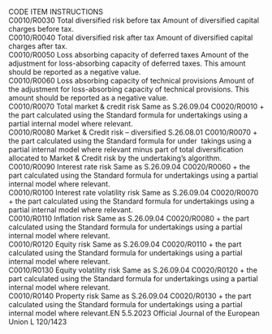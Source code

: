 
CODE  ITEM  INSTRUCTIONS  
C0010/R0030  Total diversified risk 
before tax  Amount of diversified capital charges before tax.  
C0010/R0040  Total diversified risk after 
tax  Amount of diversified capital charges after tax.  
C0010/R0050  Loss absorbing capacity 
of deferred taxes  Amount of the adjustment for loss-absorbing capacity of deferred taxes. 
This amount should be reported as a negative value.  
C0010/R0060  Loss absorbing capacity 
of technical provisions  Amount of the adjustment for loss-absorbing capacity of technical provisions. 
This amount should be reported as a negative value.  
C0010/R0070  Total market & credit 
risk  Same as S.26.09.04 C0020/R0010 + the part calculated using the Standard formula 
for undertakings using a partial internal model where relevant.  
C0010/R0080  Market & Credit risk – 
diversified  S.26.08.01 C0010/R0070 + the part calculated using the Standard formula for under ­
takings using a partial internal model where relevant minus part of total diversification 
allocated to Market & Credit risk by the undertaking’s algorithm.  
C0010/R0090  Interest rate risk  Same as S.26.09.04 C0020/R0060 + the part calculated using the Standard formula 
for undertakings using a partial internal model where relevant.  
C0010/R0100  Interest rate volatility risk  Same as S.26.09.04 C0020/R0070 + the part calculated using the Standard formula 
for undertakings using a partial internal model where relevant.  
C0010/R0110  Inflation risk  Same as S.26.09.04 C0020/R0080 + the part calculated using the Standard formula 
for undertakings using a partial internal model where relevant.  
C0010/R0120  Equity risk  Same as S.26.09.04 C0020/R0110 + the part calculated using the Standard formula 
for undertakings using a partial internal model where relevant.  
C0010/R0130  Equity volatility risk  Same as S.26.09.04 C0020/R0120 + the part calculated using the Standard formula 
for undertakings using a partial internal model where relevant.  
C0010/R0140  Property risk  Same as S.26.09.04 C0020/R0130 + the part calculated using the Standard formula 
for undertakings using a partial internal model where relevant.EN  5.5.2023 Official Journal of the European Union L 120/1423